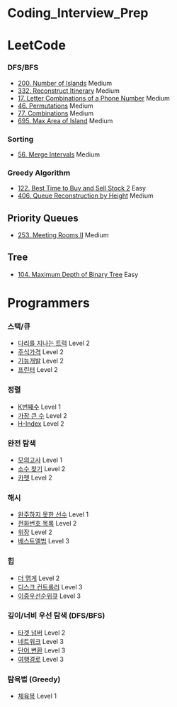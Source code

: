 # Coding_Interview_Prep

# LeetCode

### DFS/BFS

- [200. Number of Islands](./Leetcode/Leetcode_200.md) Medium
- [332. Reconstruct Itinerary](./Leetcode/Leetcode_332.md) Medium
- [17. Letter Combinations of a Phone Number](./Leetcode/Leetcode_17.md) Medium
- [46. Permutations](./Leetcode/Leetcode_46.md) Medium
- [77. Combinations](./Leetcode/Leetcode_77.md) Medium
- [695. Max Area of Island](./Leetcode/Leetcode_695.md) Medium

### Sorting

- [56. Merge Intervals](./Leetcode/Leetcode_56.md) Medium

### Greedy Algorithm

- [122. Best Time to Buy and Sell Stock 2](./Leetcode/Leetcode_122.md) Easy
- [406. Queue Reconstruction by Height](./Leetcode/Leetcode_406.md) Medium

## Priority Queues

- [253. Meeting Rooms II](./Leetcode/Leetcode_253.md) Medium

## Tree

- [104. Maximum Depth of Binary Tree](./Leetcode/Leetcode_104.md) Easy

# Programmers

### 스택/큐

- [다리를 지나는 트럭](./Programmers/Stack_Que_1.md) Level 2
- [주식가격](./Programmers/Stack_Que_2.md) Level 2
- [기능개발](./Programmers/Stack_Que_3.md) Level 2
- [프린터](./Programmers/Stack_Que_4.md) Level 2

### 정렬

- [K번째수](./Programmers/Sorting_1.md) Level 1
- [가장 큰 수](./Programmers/Sorting_1.md) Level 2
- [H-Index](./Programmers/Sorting_1.md) Level 2

### 완전 탐색

- [모의고사](./Programmers/Complete_Search_1.md) Level 1
- [소수 찾기](./Programmers/Complete_Search_2.md) Level 2
- [카펫](./Programmers/Complete_Search_3.md) Level 2

### 해시

- [완주하지 못한 선수](./Programmers/Hash_1.md) Level 1
- [전화번호 목록](./Programmers/Hash_2.md) Level 2
- [위장](./Programmers/Hash_3.md) Level 2
- [베스트엘범](./Programmers/Hash_4.md) Level 3

### 힙

- [더 맵게](./Programmers/Heap_1.md) Level 2
- [디스크 컨트롤러](./Programmers/Heap_2.md) Level 3
- [이중우선순위큐](./Programmers/Heap_3.md) Level 3

### 깊이/너비 우선 탐색 (DFS/BFS)

- [타겟 넘버](./Programmers/Search_1.md) Level 2
- [네트워크](./Programmers/Search_2.md) Level 3
- [단어 변환](./Programmers/Search_3.md) Level 3
- [여행경로](./Programmers/Search_4.md) Level 3

### 탐욕법 (Greedy)

- [체육복](./Programmers/Greedy_1.md) Level 1
